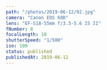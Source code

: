 ```yaml
---
path: "/photos/2019-06-12/02.jpg"
camera: "Canon EOS 60D"
lens: "EF-S18-55mm f/3.5-5.6 IS II"
fNumber: 8
focalLength: 18
shutterSpeed: "1/500"
iso: 100
status: published
publishedAt: 2019-06-12
---
```

